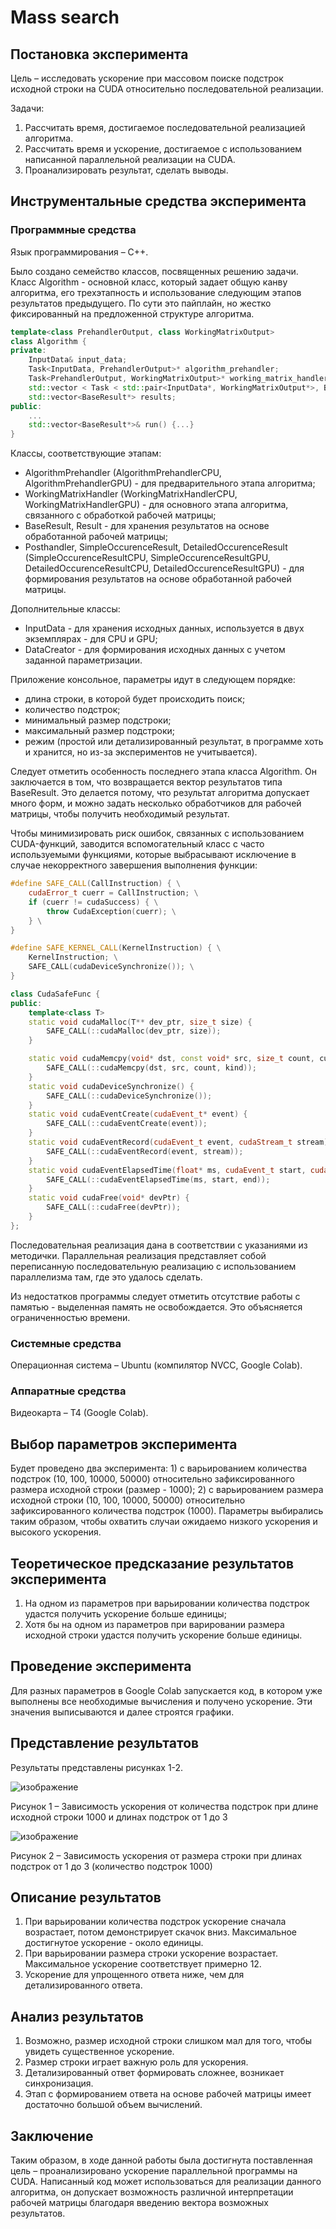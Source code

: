 <h1>Mass search</h1>
<h2>Постановка эксперимента</h2>
Цель – исследовать ускорение при массовом поиске подстрок исходной строки на CUDA относительно последовательной реализации.

Задачи:
1.	Рассчитать время, достигаемое последовательной реализацией алгоритма.
2.	Рассчитать время и ускорение, достигаемое с использованием написанной параллельной реализации на CUDA.
3.	Проанализировать результат, сделать выводы.

<h2>Инструментальные средства эксперимента</h2>
<h3>Программные средства</h3>
Язык программирования – C++. 

Было создано семейство классов, посвященных решению задачи.
Класс Algorithm - основной класс, который задает общую канву алгоритма, его трехэтапность и использование следующим этапов результатов предыдущего. По сути это пайплайн, но жестко фиксированный на предложенной структуре алгоритма.
```c++
template<class PrehandlerOutput, class WorkingMatrixOutput>
class Algorithm {
private:
    InputData& input_data;
    Task<InputData, PrehandlerOutput>* algorithm_prehandler;
    Task<PrehandlerOutput, WorkingMatrixOutput>* working_matrix_handler;
    std::vector < Task < std::pair<InputData*, WorkingMatrixOutput*>, BaseResult* >*> result_task_vector;
    std::vector<BaseResult*> results;
public:
    ...
    std::vector<BaseResult*>& run() {...}
}
```

Классы, соответствующие этапам:
- AlgorithmPrehandler (AlgorithmPrehandlerCPU, AlgorithmPrehandlerGPU) - для предварительного этапа алгоритма;
- WorkingMatrixHandler (WorkingMatrixHandlerCPU, WorkingMatrixHandlerGPU) - для основного этапа алгоритма, связанного с обработкой рабочей матрицы;
- BaseResult, Result - для хранения результатов на основе обработанной рабочей матрицы;
- Posthandler, SimpleOccurenceResult, DetailedOccurenceResult (SimpleOccurenceResultCPU, SimpleOccurenceResultGPU, DetailedOccurenceResultCPU, DetailedOccurenceResultGPU) - для формирования результатов на основе обработанной рабочей матрицы.

Дополнительные классы:
- InputData - для хранения исходных данных, используется в двух экземплярах - для CPU и GPU;
- DataCreator - для формирования исходных данных с учетом заданной параметризации.

Приложение консольное, параметры идут в следующем порядке:
- длина строки, в которой будет происходить поиск;
- количество подстрок;
- минимальный размер подстроки;
- максимальный размер подстроки;
- режим (простой или детализированный результат, в программе хоть и хранится, но из-за экспериментов не учитывается).

Следует отметить особенность последнего этапа класса Algorithm. Он заключается в том, что возвращается вектор результатов типа BaseResult. Это делается потому, что результат алгоритма допускает много форм, и можно задать несколько обработчиков для рабочей матрицы, чтобы получить необходимый результат.

Чтобы минимизировать риск ошибок, связанных с использованием CUDA-функций, заводится вспомогательный класс с часто используемыми функциями, которые выбрасывают исключение в случае некорректного завершения выполнения функции:
```cpp
#define SAFE_CALL(CallInstruction) { \
    cudaError_t cuerr = CallInstruction; \
    if (cuerr != cudaSuccess) { \
        throw CudaException(cuerr); \
    } \
}

#define SAFE_KERNEL_CALL(KernelInstruction) { \
    KernelInstruction; \
    SAFE_CALL(cudaDeviceSynchronize()); \
}

class CudaSafeFunc {
public:
    template<class T>
    static void cudaMalloc(T** dev_ptr, size_t size) {
        SAFE_CALL(::cudaMalloc(dev_ptr, size));
    }

    static void cudaMemcpy(void* dst, const void* src, size_t count, cudaMemcpyKind kind) {
        SAFE_CALL(::cudaMemcpy(dst, src, count, kind));
    }
    static void cudaDeviceSynchronize() {
        SAFE_CALL(::cudaDeviceSynchronize());
    }
    static void cudaEventCreate(cudaEvent_t* event) {
        SAFE_CALL(::cudaEventCreate(event));
    }
    static void cudaEventRecord(cudaEvent_t event, cudaStream_t stream) {
        SAFE_CALL(::cudaEventRecord(event, stream));
    }
    static void cudaEventElapsedTime(float* ms, cudaEvent_t start, cudaEvent_t end) {
        SAFE_CALL(::cudaEventElapsedTime(ms, start, end));
    }
    static void cudaFree(void* devPtr) {
        SAFE_CALL(::cudaFree(devPtr));
    }
};
```

Последовательная реализация дана в соответствии с указаниями из методички. Параллельная реализация представляет собой переписанную последовательную реализацию с использованием параллелизма там, где это удалось сделать.

Из недостатков программы следует отметить отсутствие работы с памятью - выделенная память не освобождается. Это объясняется ограниченностью времени.

<h3>Системные средства</h3>
Операционная система – Ubuntu (компилятор NVCC, Google Colab).

<h3>Аппаратные средства</h3>

Видеокарта – T4 (Google Colab). 

<h2>Выбор параметров эксперимента</h2>

Будет проведено два эксперимента: 1) c варьированием количества подстрок (10, 100, 10000, 50000) относительно зафиксированного размера исходной строки (размер - 1000); 2) с варьированием размера исходной строки (10, 100, 10000, 50000) относительно зафиксированного количества подстрок (1000). Параметры выбирались таким образом, чтобы охватить случаи ожидаемо низкого ускорения и высокого ускорения.

<h2>Теоретическое предсказание результатов эксперимента</h2>

1) На одном из параметров при варьировании количества подстрок удастся получить ускорение больше единицы;
2) Хотя бы на одном из параметров при варировании размера исходной строки удастся получить ускорение больше единицы.

<h2>Проведение эксперимента</h2>

Для разных параметров в Google Colab запускается код, в котором уже выполнены все необходимые вычисления и получено ускорение. Эти значения выписываются и далее строятся графики.

<h2>Представление результатов</h2>

Результаты представлены рисунках 1-2.

![изображение](https://github.com/RaisssHab/SamaraUniversity-HPC-Fall-2023/assets/60664914/704d6784-9cb8-471b-af60-01a982fbdb2b)

Рисунок 1 – Зависимость ускорения от количества подстрок при длине исходной строки 1000 и длинах подстрок от 1 до 3

![изображение](https://github.com/RaisssHab/SamaraUniversity-HPC-Fall-2023/assets/60664914/470e0476-9bf3-44e4-9d6f-acf7e23db6c7)

Рисунок 2 – Зависимость ускорения от размера строки при длинах подстрок от 1 до 3 (количество подстрок 1000)

<h2>Описание результатов</h2>

1.	При варьировании количества подстрок ускорение сначала возрастает, потом демонстрирует скачок вниз. Максимальное достигнутое ускорение - около единицы.
2.	При варьировании размера строки ускорение возрастает. Максимальное ускорение соответствует примерно 12.
3.	Ускорение для упрощенного ответа ниже, чем для детализированного ответа.

<h2>Анализ результатов</h2>

1. Возможно, размер исходной строки слишком мал для того, чтобы увидеть существенное ускорение.
2. Размер строки играет важную роль для ускорения.
3. Детализированный ответ формировать сложнее, возникает синхронизация.
4. Этап с формированием ответа на основе рабочей матрицы имеет достаточно большой объем вычислений.

<h2>Заключение</h2>

Таким образом, в ходе данной работы была достигнута поставленная цель – проанализировано ускорение параллельной программы на CUDA. Написанный код может использоваться для реализации данного алгоритма, он допускает возможность различной интерпретации рабочей матрицы благодаря введению вектора возможных результатов.
